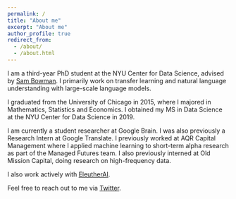 ```yaml
---
permalink: /
title: "About me"
excerpt: "About me"
author_profile: true
redirect_from: 
  - /about/
  - /about.html
---
```

I am a third-year PhD student at the NYU Center for Data Science, advised by [Sam Bowman](https://www.nyu.edu/projects/bowman/). I primarily work on transfer learning and natural language understanding with large-scale language models.

I graduated from the University of Chicago in 2015, where I majored in Mathematics, Statistics and Economics. I obtained my MS in Data Science at the NYU Center for Data Science in 2019. 

I am currently a student researcher at Google Brain. I was also previously a Research Intern at Google Translate. I previously worked at AQR Capital Management where I applied machine learning to short-term alpha research as part of the Managed Futures team. I also previously interned at Old Mission Capital, doing research on high-frequency data.

I also work actively with [EleutherAI](eleuther.ai/).

Feel free to reach out to me via [Twitter](https://twitter.com/zhansheng).

<meta name="google-site-verification" content="uMe0DjLQIFfwu_0BJLcQbRorbxQwt482yek2g1vUTXk" />